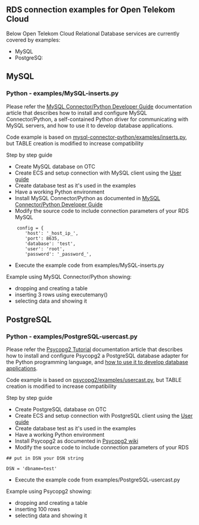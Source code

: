 ## RDS connection examples for Open Telekom Cloud ##
Below Open Telekom Cloud Relational Database services are currently covered by examples:
- MySQL
- PostgreSQ:


## MySQL ##

### Python - examples/MySQL-inserts.py ###
Please refer the [MySQL Connector/Python Developer Guide](https://dev.mysql.com/doc/connector-python/en/) documentation article that describes how to install and configure MySQL Connector/Python, a self-contained Python driver for communicating with MySQL servers, and how to use it to develop database applications. 

Code example is based on [mysql-connector-python/examples/inserts.py](https://github.com/mysql/mysql-connector-python/blob/master/examples/inserts.py), but TABLE creation is modified to increase compatibility

Step by step guide
- Create MySQL database on OTC 
- Create ECS and setup connection with MySQL client using the [User guide](https://docs.otctest.t-systems.com/en-us/rds_dld/index.html)
- Create database test as it's used in the examples
- Have a working Python environment
- Install MySQL Connector/Python as documented in [MySQL Connector/Python Developer Guide](https://dev.mysql.com/doc/connector-python/en/)
- Modify the source code to include connection parameters of your RDS MySQL
 ```
     config = {
        'host': '_host_ip_',
        'port': 8635,
        'database': 'test',
        'user': 'root',
        'password': '_password_',
```        
- Execute the example code from examples/MySQL-inserts.py

Example using MySQL Connector/Python showing:
* dropping and creating a table
* inserting 3 rows using executemany()
* selecting data and showing it

## PostgreSQL ##

### Python - examples/PostgreSQL-usercast.py ###
Please refer the [Psycopg2 Tutorial](https://wiki.postgresql.org/wiki/Psycopg2) documentation article that describes how to install and configure Psycopg2 a PostgreSQL database adapter for the Python programming language, and [how to use it to develop database applications](https://wiki.postgresql.org/wiki/Psycopg2_Tutorial). 

Code example is based on [psycopg2/examples/usercast.py](https://github.com/psycopg/psycopg2/blob/master/examples/usercast.py), but TABLE creation is modified to increase compatibility

Step by step guide
- Create PostgreSQL database on OTC 
- Create ECS and setup connection with PostgreSQL client using the [User guide](https://docs.otctest.t-systems.com/en-us/rds_dld/index.html)
- Create database test as it's used in the examples
- Have a working Python environment
- Install Psycopg2 as documented in [Psycopg2 wiki](https://wiki.postgresql.org/wiki/Psycopg2)
- Modify the source code to include connection parameters of your RDS
 ```
## put in DSN your DSN string

DSN = 'dbname=test'
```        
- Execute the example code from examples/PostgreSQL-usercast.py

Example using Psycopg2 showing:
* dropping and creating a table
* inserting 100 rows
* selecting data and showing it


